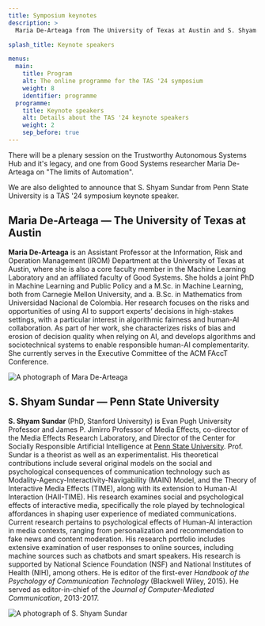 ```yaml
---
title: Symposium keynotes
description: >
  Maria De-Arteaga from The University of Texas at Austin and S. Shyam Sundar from Penn State University are the TAS '24 symposium keynotes.

splash_title: Keynote speakers

menus:
  main:
    title: Program
    alt: The online programme for the TAS '24 symposium
    weight: 8
    identifier: programme
  programme:
    title: Keynote speakers
    alt: Details about the TAS '24 keynote speakers
    weight: 2
    sep_before: true
---
```


There will be a plenary session on the Trustworthy Autonomous Systems Hub and it's legacy, and one from Good Systems researcher Maria De-Arteaga on "The limits of Automation".

We are also delighted to announce that S. Shyam Sundar from Penn State University is a TAS '24 symposium keynote speaker.

## Maria De-Arteaga — The University of Texas at Austin

<div class="row">
	<div class="col-xl-8 col-lg-7 col-md-6 col-12">
		<p>
			<b>Maria De-Arteaga</b> is an Assistant Professor at the Information, Risk and Operation Management (IROM) Department at the University of Texas at Austin, where she is also a core faculty member in the Machine Learning Laboratory and an affiliated faculty of Good Systems. She holds a joint PhD in Machine Learning and Public Policy and a M.Sc. in Machine Learning, both from Carnegie Mellon University, and a. B.Sc. in Mathematics from Universidad Nacional de Colombia. Her research focuses on the risks and opportunities of using AI to support experts’ decisions in high-stakes settings, with a particular interest in algorithmic fairness and human-AI collaboration. As part of her work, she characterizes risks of bias and erosion of decision quality when relying on AI, and develops algorithms and sociotechnical systems to enable responsible human-AI complementarity. She currently serves in the Executive Committee of the ACM FAccT Conference.
    </p>
  </div>
        
  <div class="col-xl-4 col-lg-5 col-md-6 col-12 mt-md-0 mt-4 mb-md-0 mb-5 px-md-3 px-5 d-flex align-content-start flex-wrap">
    <img src="{{ "/assets/img/keynotes/maria-dearteaga.jpeg" | relative_url }}" alt="A photograph of Mara De-Arteaga" title="Maria De-Arteaga" style="max-width: 100%">
  </div>
</div>

## S. Shyam Sundar — Penn State University

<div class="row">
	<div class="col-xl-8 col-lg-7 col-md-6 col-12">
		<p>
			<b>S. Shyam Sundar</b> (PhD, Stanford University) is Evan Pugh University Professor and James P. Jimirro Professor of Media Effects, co-director of the Media Effects Research Laboratory, and Director of the Center for Socially Responsible Artificial Intelligence at <a href="http://bellisario.psu.edu/people/individual/s.-shyam-sundar">Penn State University</a>. Prof. Sundar is a theorist as well as an experimentalist. His theoretical contributions include several original models on the social and psychological consequences of communication technology such as Modality-Agency-Interactivity-Navigability (MAIN) Model, and the Theory of Interactive Media Effects (TIME), along with its extension to Human-AI Interaction (HAII-TIME). His research examines social and psychological effects of interactive media, specifically the role played by technological affordances in shaping user experience of mediated communications. Current research pertains to psychological effects of Human-AI interaction in media contexts, ranging from personalization and recommendation to fake news and content moderation. His research portfolio includes extensive examination of user responses to online sources, including machine sources such as chatbots and smart speakers. His research is supported by National Science Foundation (NSF) and National Institutes of Health (NIH), among others. He is editor of the first-ever <em>Handbook of the Psychology of Communication Technology</em> (Blackwell Wiley, 2015). He served as editor-in-chief of the <em>Journal of Computer-Mediated Communication</em>, 2013-2017. 
		</p>
  </div>
        
  <div class="col-xl-4 col-lg-5 col-md-6 col-12 mt-md-0 mt-4 mb-md-0 mb-5 px-md-3 px-5 d-flex align-content-start flex-wrap">
    <img src="{{ "/assets/img/keynotes/s-shyam-sundar.jpg" | relative_url }}" alt="A photograph of S. Shyam Sundar" title="S. Shyam Sundar" style="max-width: 100%">
  </div>
</div>
